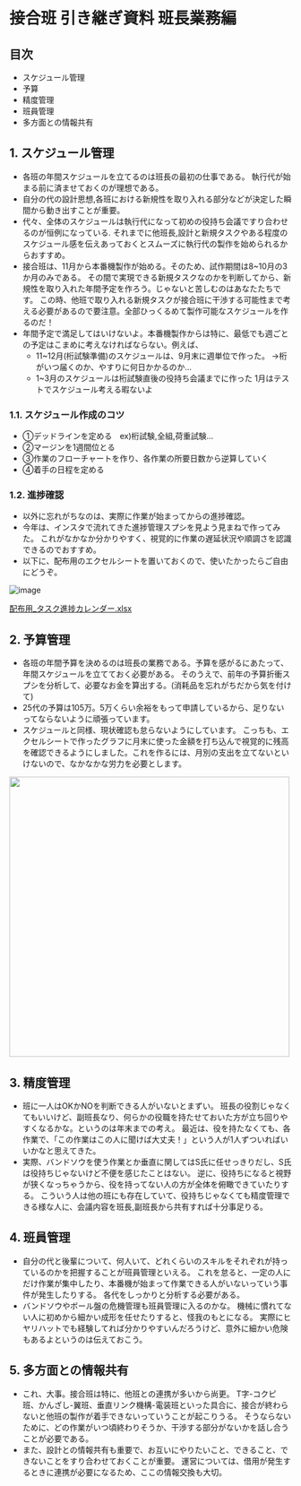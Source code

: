 # 接合班 引き継ぎ資料 班長業務編
## 目次
- スケジュール管理
- 予算
- 精度管理
- 班員管理
- 多方面との情報共有

## 1. スケジュール管理
- 各班の年間スケジュールを立てるのは班長の最初の仕事である。
   執行代が始まる前に済ませておくのが理想である。
- 自分の代の設計思想,各班における新規性を取り入れる部分などが決定した瞬間から動き出すことが重要。
- 代々、全体のスケジュールは執行代になって初めの役持ち会議ですり合わせるのが恒例になっている.
  それまでに他班長,設計と新規タスクやある程度のスケジュール感を伝えあっておくとスムーズに執行代の製作を始められるからおすすめ。
- 接合班は、11月から本番機製作が始める。そのため、試作期間は8~10月の3か月のみである。
  その間で実現できる新規タスクなのかを判断してから、新規性を取り入れた年間予定を作ろう。じゃないと苦しむのはあなたたちです。
  この時、他班で取り入れる新規タスクが接合班に干渉する可能性まで考える必要があるので要注意。全部ひっくるめて製作可能なスケジュールを作るのだ！
- 年間予定で満足してはいけないよ。本番機製作からは特に、最低でも週ごとの予定はこまめに考えなければならない。例えば、
  - 11~12月(桁試験準備)のスケジュールは、9月末に週単位で作った。
    →桁がいつ届くのか、やすりに何日かかるのか…
  - 1~3月のスケジュールは桁試験直後の役持ち会議までに作った
    1月はテストでスケジュール考える暇ないよ
### 1.1. スケジュール作成のコツ
- ①デッドラインを定める　ex)桁試験,全組,荷重試験…
- ②マージンを1週間位とる
- ③作業のフローチャートを作り、各作業の所要日数から逆算していく
- ④着手の日程を定める
### 1.2. 進捗確認
- 以外に忘れがちなのは、実際に作業が始まってからの進捗確認。
- 今年は、インスタで流れてきた進捗管理スプシを見よう見まねで作ってみた。
  これがなかなか分かりやすく、視覚的に作業の遅延状況や順調さを認識できるのでおすすめ。
- 以下に、配布用のエクセルシートを置いておくので、使いたかったらご自由にどうぞ。

![image](https://github.com/user-attachments/assets/e871bbe4-9144-4e7d-821d-278ac5daab19)


[配布用_タスク進捗カレンダー.xlsx](https://github.com/user-attachments/files/19748247/_.xlsx)

## 2. 予算管理
- 各班の年間予算を決めるのは班長の業務である。予算を感がるにあたって、年間スケジュールを立てておく必要がある。
  そのうえで、前年の予算折衝スプシを分析して、必要なお金を算出する。(消耗品を忘れがちだから気を付けて)
- 25代の予算は105万。5万くらい余裕をもって申請しているから、足りないってならないように頑張っています。
- スケジュールと同様、現状確認も怠らないようにしています。
  こっちも、エクセルシートで作ったグラフに月末に使った金額を打ち込んで視覚的に残高を確認できるようにしました。これを作るには、月別の支出を立てないといけないので、なかなかな労力を必要とします。

<img src="https://github.com/user-attachments/assets/4e89a94e-5fd8-453c-8e03-2ac0058f4399" width="500px">


## 3. 精度管理
- 班に一人はOKかNOを判断できる人がいないとまずい。
  班長の役割じゃなくてもいいけど、副班長なり、何らかの役職を持たせておいた方が立ち回りやすくなるかな。というのは年末までの考え。
  最近は、役を持たなくても、各作業で、「この作業はこの人に聞けば大丈夫！」という人が1人ずついればいいかなと思えてきた。
- 実際、バンドソウを使う作業とか垂直に関してはS氏に任せっきりだし、S氏は役持ちじゃないけど不便を感じたことはない。
  逆に、役持ちになると視野が狭くなっちゃうから、役を持ってない人の方が全体を俯瞰できていたりする。
  こういう人は他の班にも存在していて、役持ちじゃなくても精度管理できる様な人に、会議内容を班長,副班長から共有すれば十分事足りる。

## 4. 班員管理
- 自分の代と後輩について、何人いて、どれくらいのスキルをそれぞれが持っているのかを把握することが班員管理といえる。
  これを怠ると、一定の人にだけ作業が集中したり、本番機が始まって作業できる人がいないっていう事件が発生したりする。
  各代をしっかりと分析する必要がある。
- バンドソウやボール盤の危機管理も班員管理に入るのかな。
  機械に慣れてない人に初めから細かい成形を任せたりすると、怪我のもとになる。
  実際にヒヤリハットでも経験してれば分かりやすいんだろうけど、意外に細かい危険もあるよというのは伝えておこう。

## 5. 多方面との情報共有
- これ、大事。接合班は特に、他班との連携が多いから尚更。
  T字-コクピ班、かんざし-翼班、垂直リンク機構-電装班といった具合に、接合が終わらないと他班の製作が着手できないっていうことが起こりうる。
  そうならないために、どの作業がいつ頃終わりそうか、干渉する部分がないかを話し合うことが必要である。
- また、設計との情報共有も重要で、お互いにやりたいこと、できること、できないことをすり合わせておくことが重要。
  運営については、借用が発生するときに連携が必要になるため、ここの情報交換も大切。

